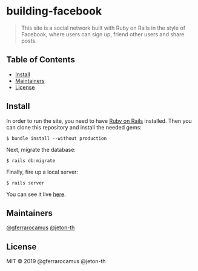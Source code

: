 # building-facebook


> This site is a social network built with Ruby on Rails in the style of Facebook, where users can sign up, friend other users and share posts.

## Table of Contents

- [Install](#install)
- [Maintainers](#maintainers)
- [License](#license)

## Install

In order to run the site, you need to have [Ruby on Rails](https://guides.rubyonrails.org/v5.0/getting_started.html#installing-rails) installed. Then you can clone this repository and install the needed gems:
```
$ bundle install --without production
```

Next, migrate the database:
```
$ rails db:migrate
```

Finally, fire up a local server:
```
$ rails server
```

You can see it live [here](https://social-network-for-microverse.herokuapp.com/).

## Maintainers

[@gferrarocamus](https://github.com/gferrarocamus) [@jeton-th](https://github.com/jeton-th)

## License

MIT © 2019 @gferrarocamus @jeton-th
